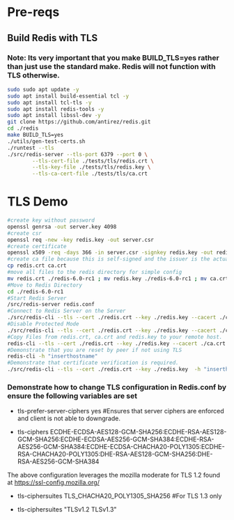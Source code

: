 # Pre-reqs

## Build Redis with TLS

### Note: Its very important that you make BUILD_TLS=yes rather than just use the standard make. Redis will not function with TLS otherwise.

```bash
sudo sudo apt update -y
sudo apt install build-essential tcl -y
sudo apt install tcl-tls -y
sudo apt install redis-tools -y
sudo apt install libssl-dev -y
git clone https://github.com/antirez/redis.git
cd ./redis
make BUILD_TLS=yes
./utils/gen-test-certs.sh
./runtest --tls
./src/redis-server --tls-port 6379 --port 0 \
        --tls-cert-file ./tests/tls/redis.crt \
        --tls-key-file ./tests/tls/redis.key \
        --tls-ca-cert-file ./tests/tls/ca.crt
```


# TLS Demo


```bash
#create key without password
openssl genrsa -out server.key 4098
#create csr
openssl req -new -key redis.key -out server.csr
#create certificate
openssl x509 -req -days 366 -in server.csr -signkey redis.key -out redis.crt
#create ca file because this is self-signed and the issuer is the actual certificate.
cp redis.crt ca.crt 
#move all files to the redis directory for simple config
mv redis.crt ./redis-6.0-rc1 ; mv redis.key ./redis-6.0-rc1 ; mv ca.crt ./redis-6.0-rc1
#Move to Redis Directory
cd ./redis-6.0-rc1
#Start Redis Server
/src/redis-server redis.conf
#Connect to Redis Server on the Server
./src/redis-cli --tls --cert ./redis.crt --key ./redis.key --cacert ./ca.crt
#Disable Protected Mode
./src/redis-cli --tls --cert ./redis.crt --key ./redis.key --cacert ./ca.crt config set protected-mode no
#Copy Files from redis.crt, ca.crt and redis.key to your remote host.
redis-cli --tls --cert ./redis.crt --key ./redis.key --cacert ./ca.crt -h "inserthostname"
#Demonstrate that you are reset by peer if not using TLS
redis-cli -h "inserthostname"
#Demonstrate that certificate verification is required.
./src/redis-cli --tls --cert ./redis.crt --key ./redis.key  -h "inserthostname"
```



### Demonstrate how to change TLS configuration in Redis.conf by ensure the following variables are set

- tls-prefer-server-ciphers yes #Ensures that server ciphers are enforced and client is not able to downgrade.

- tls-ciphers ECDHE-ECDSA-AES128-GCM-SHA256:ECDHE-RSA-AES128-GCM-SHA256:ECDHE-ECDSA-AES256-GCM-SHA384:ECDHE-RSA-AES256-GCM-SHA384:ECDHE-ECDSA-CHACHA20-POLY1305:ECDHE-RSA-CHACHA20-POLY1305:DHE-RSA-AES128-GCM-SHA256:DHE-RSA-AES256-GCM-SHA384 

The above configuration leverages the mozilla moderate for TLS 1.2 found at https://ssl-config.mozilla.org/

- tls-ciphersuites TLS_CHACHA20_POLY1305_SHA256 #For TLS 1.3 only

- tls-ciphersuites "TLSv1.2 TLSv1.3"


